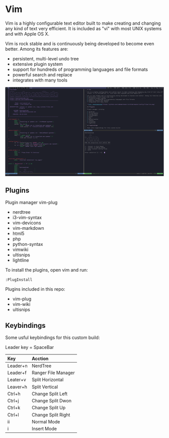 # Vim

Vim is a highly configurable text editor built to make creating and changing any kind of text very efficient. It is included as "vi" with most UNIX systems and with Apple OS X.

Vim is rock stable and is continuously being developed to become even better. Among its features are:

* persistent, multi-level undo tree
* extensive plugin system
* support for hundreds of programming languages and file formats
* powerful search and replace
* integrates with many tools

![vim - darknesscode](https://github.com/codedarkness/vim/blob/master/config-files/vim.png)

## Plugins

Plugin manager vim-plug

* nerdtree
* i3-vim-syntax
* vim-devicons
* vim-markdown
* html5
* php
* python-syntax
* vimwiki
* ultisnips
* lightline

To install the plugins, open vim and run:

```
:PlugInstall
```

Plugins included in this repo:

* vim-plug
* vim-wiki
* ultisnips

## Keybindings

Some usful keybindings for this custom build:

Leader key = SpaceBar

| Key      | Acction             |
| :------- | :------------------ |
| Leader+n | NerdTree            |
| Leader+f | Ranger File Manager |
| Leater+v | Split Horizontal    |
| Leaver+h | Split Vertical      |
| Ctrl+h   | Change Split Left   |
| Ctrl+j   | Change Split Dwon   |
| Ctrl+k   | Change Split Up     |
| Ctrl+l   | Change Split Right  |
| ii       | Normal Mode	 |
| i        | Insert Mode   	 |

